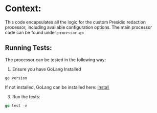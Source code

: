 # Context:

This code encapsulates all the logic for the custom Presidio redaction processor, including available configuration options. The main processor code can be found under `processor.go`

## Running Tests:

The processor can be tested in the following way:

1. Ensure you have GoLang Installed

```
go version
```

If not installed, GoLang can be installed here: [Install](https://go.dev/doc/install)

3. Run the tests:

```go
go test -v
```
